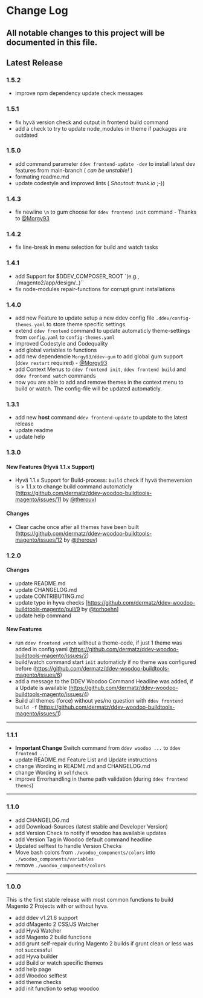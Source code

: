 # Change Log
All notable changes to this project will be documented in this file.
---

## Latest Release
### 1.5.2
- improve npm dependency update check messages

### 1.5.1
- fix hyvä version check and output in frontend build command
- add a check to try to update node_modules in theme if packages are outdated

### 1.5.0
- add command parameter `ddev frontend-update -dev` to install latest dev features from main-branch ( _can be unstable!_ )
- formating readme.md
- update codestyle and improved lints ( _Shoutout: trunk.io_ ;-))

### 1.4.3
- fix newline `\n` to gum choose for `ddev frontend init` command - Thanks to [@Morgy93](https://github.com/Morgy93)

### 1.4.2
- fix line-break in menu selection for build and watch tasks

### 1.4.1
- add Support for $DDEV_COMPOSER_ROOT `(e.g., ./magento2/app/design/..)``
- fix node-modules repair-functions for corrupt grunt installations

### 1.4.0
- add new Feature to update setup a new ddev config file `.ddev/config-themes.yaml` to store theme specific settings
- extend `ddev frontend` command to update automaticly theme-settings from `config.yaml` to `config-themes.yaml`
- improved Codestyle and Codequality
- add global variables to functions
- add new dependencie `Morgy93/ddev-gum` to add global gum support (`ddev restart` required) - [@Morgy93](https://github.com/Morgy93)
- add Context Menus to `ddev frontend init`, `ddev frontend build` and `ddev frontend watch` commands
- now you are able to add and remove themes in the context menu to build or watch. The config-file will be updated automaticly.

### 1.3.1
- add new __host__ command `ddev frontend-update` to update to the latest release
- update readme
- update help
### 1.3.0
#### New Features (Hyvä 1.1.x Support)
- Hyvä 1.1.x Support for Build-process: `build` check if hyvä themeversion is > 1.1.x to change build command automaticly (https://github.com/dermatz/ddev-woodoo-buildtools-magento/issues/11 by [@therouv](https://github.com/therouv))
#### Changes
- Clear cache once after all themes have been built (https://github.com/dermatz/ddev-woodoo-buildtools-magento/issues/12 by [@therouv](https://github.com/therouv))

### 1.2.0
#### Changes
- update README.md
- update CHANGELOG.md
- update CONTRIBUTING.md
- update typo in hyva checks [https://github.com/dermatz/ddev-woodoo-buildtools-magento/pull/9 by [@torhoehn](https://github.com/torhoehn)]
- update help command
#### New Features
- run `ddev frontend watch` without a theme-code, if just 1 theme was added in config.yaml (https://github.com/dermatz/ddev-woodoo-buildtools-magento/issues/2)
- build/watch command start `init` automaticly if no theme was configured before (https://github.com/dermatz/ddev-woodoo-buildtools-magento/issues/6)
- add a message to the DDEV Woodoo Command Headline was added, if a Update is available (https://github.com/dermatz/ddev-woodoo-buildtools-magento/issues/4)
- Build all themes (force) without yes/no question with `ddev frontend build -f` (https://github.com/dermatz/ddev-woodoo-buildtools-magento/issues/1)

---

### 1.1.1
- **Important Change** Switch command from `ddev woodoo ...` to `ddev frontend ...`
- update README.md Feature List and Update instructions
- change Wording in README.md and CHANGELOG.md
- change Wording in `selfcheck`
- improve Errorhandling in theme path validation (during `ddev frontend themes`)

---

### 1.1.0

- add CHANGELOG.md
- add Download-Sources (latest stable and Developer Version)
- add Version Check to notify if woodoo has available updates
- add Version Tag in Woodoo default command headline
- Updated selftest to handle Version Checks
- Move bash colors from `./woodoo_components/colors` into `./woodoo_components/variables`
- remove `./woodoo_components/colors`

---

### 1.0.0

This is the first stable release with most common functions to build Magento 2 Projects with or without hyva.

- add ddev v1.21.6 support
- add dMagento 2 CSS/JS Watcher
- add Hyvä Watcher
- add Magento 2 build functions
- add grunt self-repair during Magento 2 builds if grunt clean or less was not successful
- add Hyva builder
- add Build or watch specific themes
- add help page
- add Woodoo selftest
- add theme checks
- add init function to setup woodoo
